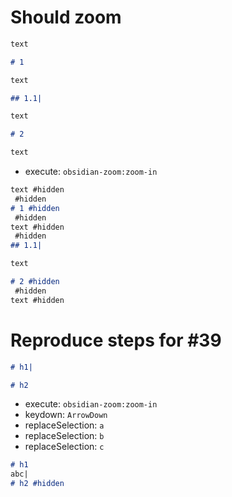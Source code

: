 # Should zoom

```md
text

# 1

text

## 1.1|

text

# 2

text
```

- execute: `obsidian-zoom:zoom-in`

```md
text #hidden
 #hidden
# 1 #hidden
 #hidden
text #hidden
 #hidden
## 1.1|

text

# 2 #hidden
 #hidden
text #hidden
```

# Reproduce steps for #39

```md
# h1|

# h2
```

- execute: `obsidian-zoom:zoom-in`
- keydown: `ArrowDown`
- replaceSelection: `a`
- replaceSelection: `b`
- replaceSelection: `c`

```md
# h1
abc|
# h2 #hidden
```

